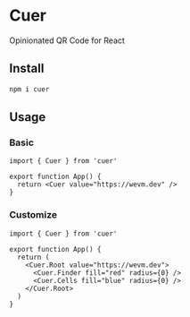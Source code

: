 # Cuer

Opinionated QR Code for React

## Install

```sh
npm i cuer
```

## Usage

### Basic

```tsx
import { Cuer } from 'cuer'

export function App() {
  return <Cuer value="https://wevm.dev" />
}
```

### Customize

```tsx
import { Cuer } from 'cuer'

export function App() {
  return (
    <Cuer.Root value="https://wevm.dev">
      <Cuer.Finder fill="red" radius={0} />
      <Cuer.Cells fill="blue" radius={0} />
    </Cuer.Root>
  )
}
```
